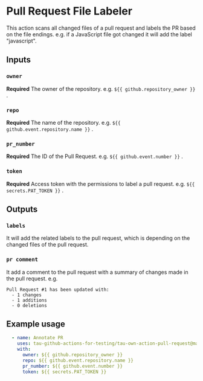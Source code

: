 # Pull Request File Labeler

This action scans all changed files of a pull request and labels the PR based on the file endings. e.g. if a JavaScript file got changed it will add the label "javascript".

## Inputs

### `owner`

**Required** The owner of the repository. e.g. ``` ${{ github.repository_owner }} ``` .

### `repo`

**Required** The name of the repository. e.g. ``` ${{ github.event.repository.name }} ``` .

### `pr_number`

**Required** The ID of the Pull Request. e.g. ``` ${{ github.event.number }} ``` .

### `token`

**Required** Access token with the permissions to label a pull request. e.g. ``` ${{ secrets.PAT_TOKEN }} ``` .

## Outputs

### `labels`

It will add the related labels to the pull request, which is depending on the changed files of the pull request. 

### `pr comment`
It add a comment to the pull request with a summary of changes made in the pull request. e.g. 
```
Pull Request #1 has been updated with: 
  - 1 changes 
  - 1 additions 
  - 0 deletions 
```

## Example usage

```yaml
  - name: Annotate PR
    uses: tau-github-actions-for-testing/tau-own-action-pull-request@main
    with:
      owner: ${{ github.repository_owner }}
      repo: ${{ github.event.repository.name }}
      pr_number: ${{ github.event.number }}
      token: ${{ secrets.PAT_TOKEN }}
```
